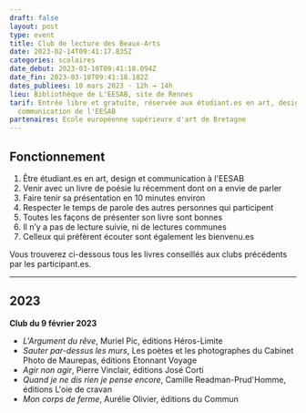 ```yaml
---
draft: false
layout: post
type: event
title: Club de lecture des Beaux-Arts
date: 2023-02-14T09:41:17.835Z
categories: scolaires
date_debut: 2023-03-10T09:41:18.094Z
date_fin: 2023-03-10T09:41:18.182Z
dates_publiees: 10 mars 2023 · 12h → 14h
lieu: Bibliothèque de L'EESAB, site de Rennes
tarif: Entrée libre et gratuite, réservée aux étudiant.es en art, design et
  communication de l'EESAB
partenaires: Ecole européenne supérieure d'art de Bretagne
---
```

## Fonctionnement

1. Être étudiant.es en art, design et communication à l'EESAB
2. Venir avec un livre de poésie lu récemment dont on a envie de parler
3. Faire tenir sa présentation en 10 minutes environ
4. Respecter le temps de parole des autres personnes qui participent
5. Toutes les façons de présenter son livre sont bonnes
6. Il n’y a pas de lecture suivie, ni de lectures communes
7. Celleux qui préfèrent écouter sont également les bienvenu.es

Vous trouverez ci-dessous tous les livres conseillés aux clubs précédents par les participant.es.

***

## 2023

**Club du 9 février 2023**

- *L'Argument du rêve*, Muriel Pic, éditions Héros-Limite
- *Sauter par-dessus les murs*, Les poètes et les photographes du Cabinet Photo de Maurepas, éditions Etonnant Voyage
- *Agir non agir*, Pierre Vinclair, éditions José Corti
- *Quand je ne dis rien je pense encore*, Camille Readman-Prud'Homme, éditions L'oie de cravan
- *Mon corps de ferme*, Aurélie Olivier, éditions du Commun
